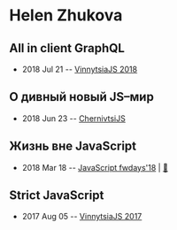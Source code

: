 # Helen Zhukova

## All in client GraphQL
- 2018 Jul 21 -- [VinnytsiaJS 2018](https://youtu.be/_-NJVzZ9b6g)    
## О дивный новый JS–мир
- 2018 Jun 23 -- [ChernivtsiJS](https://youtu.be/uNKuJANi4RU)    
## Жизнь вне JavaScript
- 2018 Mar 18 -- [JavaScript fwdays&#39;18](https://youtu.be/gMWNlv6muNY)  | [:notebook:](https://www.slideshare.net/fwdays/javascript-91459939)  
## Strict JavaScript
- 2017 Aug 05 -- [VinnytsiaJS 2017](https://www.youtube.com/watch?v=XJiRqW2Gf6o)    
